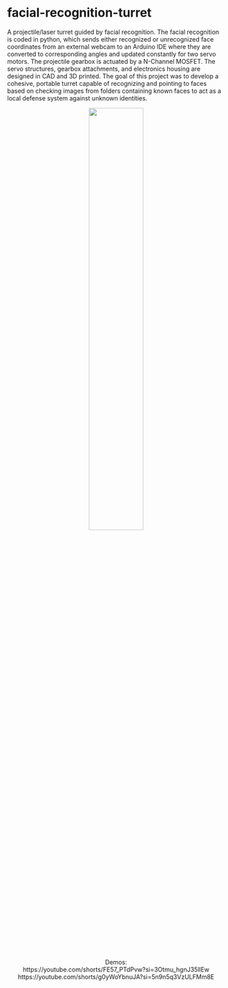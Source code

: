 # facial-recognition-turret
A projectile/laser turret guided by facial recognition. The facial recognition is coded in python, which sends either recognized or unrecognized face coordinates from an external webcam to an Arduino IDE where they are converted to corresponding angles and updated constantly for two servo motors. The projectile gearbox is actuated by a N-Channel MOSFET. The servo structures, gearbox attachments, and electronics housing are designed in CAD and 3D printed. The goal of this project was to develop a cohesive, portable turret capable of recognizing and pointing to faces based on checking images from folders containing known faces to act as a local defense system against unknown identities.
<p align = "center">
  <img src="https://github.com/user-attachments/assets/4c4b9978-79f9-4a76-b641-4c870453d31d" width=50% height=50%>
</p>

<p align = "center">
  Demos:
  <br>https://youtube.com/shorts/FE57_PTdPvw?si=3Otmu_hgnJ35llEw
  <br>https://youtube.com/shorts/g0yWoYbnuJA?si=5n9n5q3VzULFMm8E
</p>
